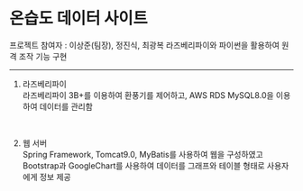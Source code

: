 # 온습도 데이터 사이트
프로젝트 참여자 : 이상준(팀장), 정진식, 최광복
라즈베리파이와 파이썬을 활용하여 원격 조작 기능 구현

-------------
1. 라즈베리파이<br/>
라즈베리파이 3B+를 이용하여 환풍기를 제어하고, AWS RDS MySQL8.0을 이용하여 데이터를 관리함
<br/>

2. 웹 서버<br/>
Spring Framework, Tomcat9.0, MyBatis를 사용하여 웹을 구성하였고<br/>
Bootstrap과 GoogleChart를 사용하여 데이터를 그래프와 테이블 형태로 사용자에게 정보 제공
<br/>
